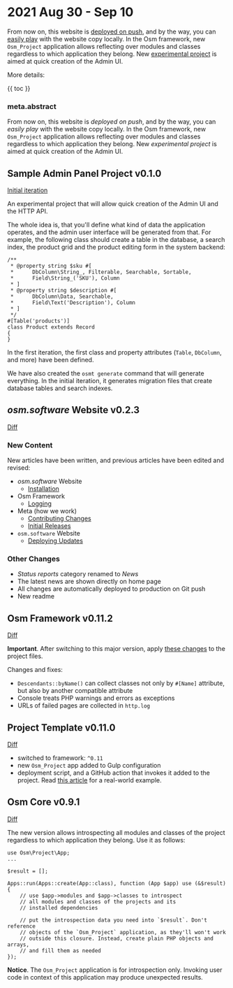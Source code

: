 # 2021 Aug 30 - Sep 10

From now on, this website is [deployed on push](07-osmsoftware-deploying-updates.md), and by the way, you can [easily play](../08/30-osmsoftware-installation.md) with the website copy locally. In the Osm framework, new `Osm_Project` application allows reflecting over modules and classes regardless to which application they belong. New [experimental project](https://github.com/osmphp/sample-admin) is aimed at quick creation of the Admin UI.

More details:

{{ toc }}

### meta.abstract

From now on, this website is *deployed on push*, and by the way, you can *easily play* with the website copy locally. In the Osm framework, new `Osm_Project` application allows reflecting over modules and classes regardless to which application they belong. New *experimental project* is aimed at quick creation of the Admin UI.

## Sample Admin Panel Project v0.1.0

[Initial iteration](https://github.com/osmphp/sample-admin/tree/v0.1.0)

An experimental project that will allow quick creation of the Admin UI and the HTTP API.

The whole idea is, that you'll define what kind of data the application operates, and the admin user interface will be generated from that. For example, the following class should create a table in the database, a search index, the product grid and the product editing form in the system backend:

    /**
     * @property string $sku #[
     *      DbColumn\String_, Filterable, Searchable, Sortable,
     *      Field\String_('SKU'), Column
     * ]
     * @property string $description #[
     *      DbColumn\Data, Searchable,
     *      Field\Text('Description'), Column
     * ]
     */
    #[Table('products')]
    class Product extends Record
    {
    }    

In the first iteration, the first class and property attributes (`Table`, `DbColumn`, and more) have been defined.

We have also created the `osmt generate` command that will generate everything. In the initial iteration, it generates migration files that create database tables and search indexes. 

## *osm.software* Website v0.2.3

[Diff](https://github.com/osmphp/osmsoftware-website/compare/v0.2.2...v0.2.3)

### New Content

New articles have been written, and previous articles have been edited and
revised:

* *osm.software* Website
    * [Installation](../08/30-osmsoftware-installation.md) 
* Osm Framework
    * [Logging](08-framework-logging.md) 
* Meta (how we work)
    * [Contributing Changes](02-meta-contributing-changes.md)
    * [Initial Releases](03-meta-initial-releases.md)
* `osm.software` Website
    * [Deploying Updates](07-osmsoftware-deploying-updates.md)

### Other Changes

* *Status reports* category renamed to *News*
* The latest news are shown directly on home page
* All changes are automatically deployed to production on Git push
* New readme

## Osm Framework v0.11.2

[Diff](https://github.com/osmphp/framework/compare/v0.10.2...v0.11.2)

**Important**. After switching to this major version, apply [these changes](https://github.com/osmphp/project/commit/2e4620e6ae41c75f04378cddea724f1ca1661ff7) to the project files.

Changes and fixes:

* `Descendants::byName()` can collect classes not only by `#[Name]` attribute, but also by another compatible attribute
* Console treats PHP warnings and errors as exceptions
* URLs of failed pages are collected in `http.log`

## Project Template v0.11.0

[Diff](https://github.com/osmphp/project/compare/v0.10.0...v0.11.0)

* switched to framework: `^0.11`
* new `Osm_Project` app added to Gulp configuration
* deployment script, and a GitHub action that invokes it added to the project. Read [this article](07-osmsoftware-deploying-updates.md) for a real-world example.

## Osm Core v0.9.1

[Diff](https://github.com/osmphp/core/compare/v0.8.12...v0.9.1)

The new version allows introspecting all modules and classes of
the project regardless to which application they belong. Use it as follows:

    use Osm\Project\App;
    ...
    
    $result = [];
    
    Apps::run(Apps::create(App::class), function (App $app) use (&$result) {
        // use $app->modules and $app->classes to introspect 
        // all modules and classes of the projects and its 
        // installed dependencies
        
        // put the introspection data you need into `$result`. Don't reference
        // objects of the `Osm_Project` application, as they'll won't work 
        // outside this closure. Instead, create plain PHP objects and arrays, 
        // and fill them as needed 
    });

**Notice**. The `Osm_Project` application is for introspection only. Invoking user code in context of this application may produce unexpected results.

